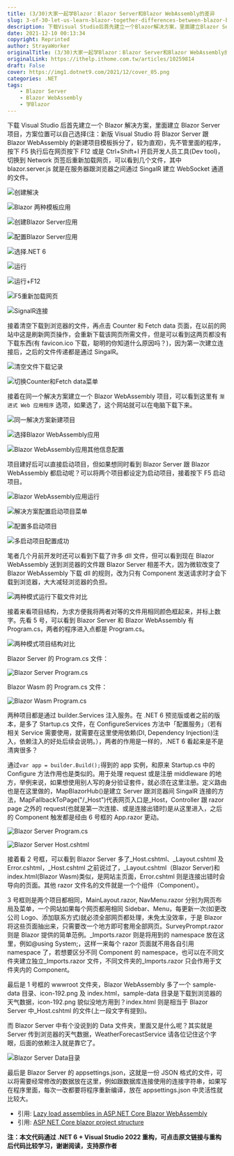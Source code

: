 ```yaml
---
title: (3/30)大家一起学Blazor：Blazor Server和Blazor WebAssembly的差异
slug: 3-of-30-let-us-learn-blazor-together-differences-between-blazor-berver-and-blazor-webassembly
description: 下载Visual Studio后首先建立一个Blazor解决方案，里面建立Blazor Server项目，方案位置可以自己选择(注：新版Visual Studio将Blazor Server跟Blazor WebAssembly的新建项目模板拆分了，较为直观)
date: 2021-12-10 00:13:34
copyright: Reprinted
author: StrayaWorker
originalTitle: (3/30)大家一起学Blazor：Blazor Server和Blazor WebAssembly的差异
originalLink: https://ithelp.ithome.com.tw/articles/10259814
draft: False
cover: https://img1.dotnet9.com/2021/12/cover_05.png
categories: .NET
tags: 
    - Blazor Server
    - Blazor WebAssembly
    - 学Blazor
---
```


下载 Visual Studio 后首先建立一个 Blazor 解决方案，里面建立 Blazor Server 项目，方案位置可以自己选择(注：新版 Visual Studio 将 Blazor Server 跟 Blazor WebAssembly 的新建项目模板拆分了，较为直观)，先不管里面的程序，按下 F5 执行后在网页按下 F12 或是 Ctrl+Shift+I 开启开发人员工具(Dev tool)，切换到 Network 页签后重新加载网页，可以看到几个文件，其中 blazor.server.js 就是在服务器跟浏览器之间通过 SingalR 建立 WebSocket 通道的文件。

![创建解决](https://img1.dotnet9.com/2021/12/0701.png)

![Blazor 两种模板应用](https://img1.dotnet9.com/2021/12/0703.png)

![创建Blazor Server应用](https://img1.dotnet9.com/2021/12/0702.png)

![配置Blazor Server应用](https://img1.dotnet9.com/2021/12/0704.png)

![选择.NET 6](https://img1.dotnet9.com/2021/12/0705.png)

![运行](https://img1.dotnet9.com/2021/12/0706.png)

![运行+F12](https://img1.dotnet9.com/2021/12/0707.png)

![F5重新加载网页](https://img1.dotnet9.com/2021/12/0708.png)

![SignalR连接](https://img1.dotnet9.com/2021/12/0709.png)

接着清空下载到浏览器的文件，再点击 Counter 和 Fetch data 页面，在以前的网站中这是刷新网页操作，会重新下载该网页所需文件，但是可以看到这两页都没有下载东西(有 favicon.ico 下载，聪明的你知道什么原因吗？)，因为第一次建立连接后，之后的文件传递都是通过 SingalR。

![清空文件下载记录](https://img1.dotnet9.com/2021/12/0710.png)

![切换Counter和Fetch data菜单](https://img1.dotnet9.com/2021/12/0711.gif)

接着在同一个解决方案建立一个 Blazor WebAssembly 项目，可以看到这里有 `渐进式 Web 应用程序` 选项，如果选了，这个网站就可以在电脑下载下来。

![同一解决方案新建项目](https://img1.dotnet9.com/2021/12/0712.png)

![选择Blazor WebAssembly应用](https://img1.dotnet9.com/2021/12/0713.png)

![Blazor WebAssembly应用其他信息配置](https://img1.dotnet9.com/2021/12/0714.png)

项目建好后可以直接启动项目，但如果想同时看到 Blazor Server 跟 Blazor WebAssembly 都启动呢？可以将两个项目都设定为启动项目，接着按下 F5 启动项目。

![Blazor WebAssembly应用运行](https://img1.dotnet9.com/2021/12/0715.png)

![解决方案配置启动项目菜单](https://img1.dotnet9.com/2021/12/0716.png)

![配置多启动项目](https://img1.dotnet9.com/2021/12/0717.png)

![多启动项目配置成功](https://img1.dotnet9.com/2021/12/0718.png)

笔者几个月前开发时还可以看到下载了许多 dll 文件，但可以看到现在 Blazor WebAssembly 送到浏览器的文件跟 Blazor Server 相差不大，因为微软改变了 Blazor WebAssembly 下载 dll 的规则，改为只有 Component 发送请求时才会下载到浏览器，大大减轻浏览器的负担。

![两种模式运行下载文件对比](https://img1.dotnet9.com/2021/12/0719.png)

接着来看项目结构，为求方便我将两者对等的文件用相同颜色框起来，并标上数字。先看 5 号，可以看到 Blazor Server 和 Blazor WebAssembly 有 Program.cs，两者的程序进入点都是 Program.cs。

![两种模式项目结构对比](https://img1.dotnet9.com/2021/12/0720.png)

Blazor Server 的 Program.cs 文件：

![Blazor Server Program.cs](https://img1.dotnet9.com/2021/12/0721.png)

Blazor Wasm 的 Program.cs 文件：

![Blazor Wasm Program.cs](https://img1.dotnet9.com/2021/12/0722.png)

两种项目都是通过 builder.Services 注入服务。在 .NET 6 预览版或者之前的版本，是多了 Startup.cs 文件，在 ConfigureServices 方法中「配置服务」（若有相关 Service 需要使用，就需要在这里使用依赖(DI, Dependency Injection)注入，依赖注入的好处后续会说明。），两者的作用是一样的，.NET 6 看起来是不是清爽很多？

通过`var app = builder.Build();`得到的 app 实例，和原来 Startup.cs 中的 Configure 方法作用也是类似的。用于处理 request 或是注册 middleware 的地方，举例来说，如果想使用别人写的身分验证套件，就必须在这里注册。定义路由也是在这里做的，MapBlazorHub()是建立 Server 跟浏览器间 SingalR 连接的方法，MapFallbackToPage("/\_Host")代表网页入口是\_Host，Controller 跟 razor page 之外的 request(也就是第一次连接、或是连接出错时)是从这里进入，之后的 Component 触发都是经由 6 号框的 App.razor 更动。

![Blazor Server Program.cs](https://img1.dotnet9.com/2021/12/0723.png)

![Blazor Server _Host.cshtml_](https://img1.dotnet9.com/2021/12/0724.png)

接着看 2 号框，可以看到 Blazor Server 多了\_Host.cshtml、\_Layout.cshtml 及 Error.cshtml，\_Host.cshtml 之前说过了，\_Layout.cshtml（Blazor Server)和 index.html(Blazor Wasm)类似，是网站主页面，Error.cshtml 则是连接出错时会导向的页面。其他 razor 文件名的文件就是一个个组件（Component）。

3 号框则是两个项目都相同，MainLayout.razor, NavMenu.razor 分别为网页布局及菜单，一个网站如果每个网页都用相同 Sidebar、Menu，每更新一次(如更改公司 Logo、添加联系方式)就必须全部网页都处理，未免太没效率，于是 Blazor 将这些页面抽出来，只需要改一个地方即可套用全部网页。SurveyPrompt.razor 则是 Blazor 提供的简单范例。\_Imports.razor 则是将用到的 namespace 放在这里，例如@using System;，这样一来每个 razor 页面就不用各自引用 namespace 了，若想要区分不同 Component 的 namespace，也可以在不同文件夹建立独立\_Imports.razor 文件，不同文件夹的\_Imports.razor 只会作用于文件夹内的 Component。

最后是 1 号框的 wwwroot 文件夹，Blazor WebAssembly 多了一个 sample-data 目录、icon-192.png 及 index.html，sample-data 目录是下载到浏览器的天气数据，icon-192.png 貌似没地方用到？index.html 则是相当于 Blazor Server 中\_Host.cshtml 的文件(上一段文字有提到)。

而 Blazor Server 中有个没说到的 Data 文件夹，里面又是什么呢？其实就是 Server 传到浏览器的天气数据，WeatherForecastService 请各位记住这个字眼，后面的依赖注入就是靠它了。

![Blazor Server Data目录](https://img1.dotnet9.com/2021/12/0725.png)

最后是 Blazor Server 的 appsettings.json，这就是一份 JSON 格式的文件，可以将需要经常修改的数据放在这里，例如跟数据库连接使用的连接字符串，如果写在程序里面，每次一改都要将程序重新编译，放在 appsettings.json 中灵活性就比较大。

- 引用: [Lazy load assemblies in ASP.NET Core Blazor WebAssembly](https://docs.microsoft.com/en-us/aspnet/core/blazor/webassembly-lazy-load-assemblies?view=aspnetcore-5.0)
- 引用: [ASP NET Core blazor project structure](https://www.youtube.com/watch?v=1MkPWOiwLIM)

**注：本文代码通过 .NET 6 + Visual Studio 2022 重构，可点击原文链接与重构后代码比较学习，谢谢阅读，支持原作者**

